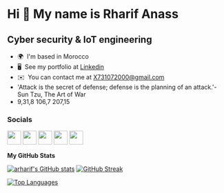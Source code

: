Hi 👋 My name is Rharif Anass
=============================

Cyber security & IoT engineering
--------------------------------

* 🌍  I'm based in Morocco
* 🖥️  See my portfolio at [Linkedin](http://www.linkedin.com/in/rharif-anass-9a3252191/)
* ✉️  You can contact me at [X731072000@gmail.com](mailto:X731072000@gmail.com)
* 'Attack is the secret of defense; defense is the planning of an attack.'-Sun Tzu, The Art of War
* 9,31,8  106,7  207,15 

### Socials

<p align="left"> <a href="https://discord.com/users/_ANASS#4668" target="_blank" rel="noreferrer"><img src="https://raw.githubusercontent.com/danielcranney/readme-generator/main/public/icons/socials/discord.svg" width="32" height="32" /></a> <a href="https://www.github.com/arharif" target="_blank" rel="noreferrer"><img src="https://raw.githubusercontent.com/danielcranney/readme-generator/main/public/icons/socials/github-dark.svg" width="32" height="32" /></a> <a href="http://www.instagram.com/anass_rharif" target="_blank" rel="noreferrer"><img src="https://raw.githubusercontent.com/danielcranney/readme-generator/main/public/icons/socials/instagram.svg" width="32" height="32" /></a> <a href="https://www.linkedin.com/in/rharif-anass-9a3252191/" target="_blank" rel="noreferrer"><img src="https://raw.githubusercontent.com/danielcranney/readme-generator/main/public/icons/socials/linkedin.svg" width="32" height="32" /></a> <a href="https://www.twitter.com/RharifAnass" target="_blank" rel="noreferrer"><img src="https://raw.githubusercontent.com/danielcranney/readme-generator/main/public/icons/socials/twitter.svg" width="32" height="32" /></a></p>

<b>My GitHub Stats</b>

<a href="http://www.github.com/arharif"><img src="https://github-readme-stats.vercel.app/api?username=arharif&show_icons=true&hide=&count_private=true&title_color=0891b2&text_color=ffffff&icon_color=0891b2&bg_color=1c1917&hide_border=true&show_icons=true" alt="arharif's GitHub stats" /></a>
[![GitHub Streak](https://github-readme-streak-stats.herokuapp.com?user=arharif&theme=hacker&hide_border=true&border_radius=5&mode=weekly)](https://git.io/streak-stats)


<a href="https://github.com/arharif" align="left"><img src="https://github-readme-stats.vercel.app/api/top-langs/?username=arharif&langs_count=10&title_color=0891b2&text_color=ffffff&icon_color=0891b2&bg_color=1c1917&hide_border=true&locale=en&custom_title=Top%20%Languages" alt="Top Languages" /></a>
